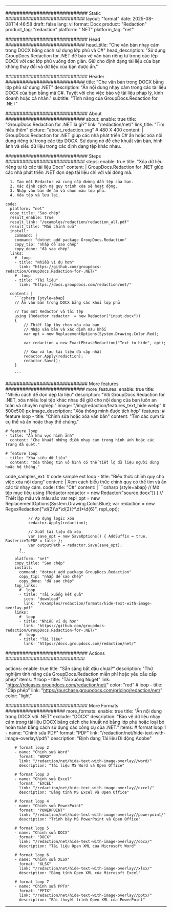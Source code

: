
---
############################# Static ############################
layout: "format"
date:  2025-08-08T14:46:58
draft: false
lang: vi
format: Docx
product: "Redaction"
product_tag: "redaction"
platform: ".NET"
platform_tag: "net"

############################# Head ############################
head_title: "Che văn bản nhạy cảm trong DOCX bằng cách sử dụng lớp phủ và C#"
head_description: "Sử dụng GroupDocs.Redaction for .NET để bảo vệ văn bản riêng tư trong các tệp DOCX với các lớp phủ vuông đơn giản. Giữ cho định dạng tài liệu của bạn không thay đổi và dữ liệu của bạn được ẩn."

############################# Header ############################
title: "Che văn bản trong DOCX bằng lớp phủ sử dụng .NET" 
description: "Ẩn nội dung nhạy cảm trong các tài liệu DOCX của bạn bằng mã C#. Tuyệt vời cho việc bảo vệ tài liệu pháp lý, kinh doanh hoặc cá nhân."
subtitle: "Tính năng của GroupDocs.Redaction for .NET" 

############################# About ############################
about:
    enable: true
    title: "GroupDocs.Redaction for .NET là gì?"
    link: "/redaction/net/"
    link_title: "Tìm hiểu thêm"
    picture: "about_redaction.svg" # 480 X 400
    content: |
       GroupDocs.Redaction for .NET giúp các nhà phát triển C# ẩn hoặc xóa nội dung riêng tư trong các tệp DOCX. Sử dụng nó để che khuất văn bản, hình ảnh và siêu dữ liệu trong các định dạng tệp khác nhau.

############################# Steps ############################
steps:
    enable: true
    title: "Xóa dữ liệu riêng tư từ các tài liệu Docx"
    content: |
      GroupDocs.Redaction for .NET giúp các nhà phát triển .NET dọn dẹp tài liệu chỉ với vài dòng mã.
      
      1. Tạo một Redactor và cung cấp đường dẫn tệp của bạn.
      2. Xác định cách mà quy trình xóa sẽ hoạt động.
      3. Nhập văn bản để ẩn và chọn màu lớp phủ.
      4. Xóa tệp và lưu lại.
   
    code:
      platform: "net"
      copy_title: "Sao chép"
      result_enable: true
      result_link: "/examples/redaction/redaction_all.pdf"
      result_title: "Mẫu chỉnh sửa"
      install:
        command: |
        command: "dotnet add package GroupDocs.Redaction"
        copy_tip: "nhấp để sao chép"
        copy_done: "đã sao chép"
      links:
        #  loop
        - title: "Nhiều ví dụ hơn"
          link: "https://github.com/groupdocs-redaction/GroupDocs.Redaction-for-.NET/"
        #  loop
        - title: "Tài liệu"
          link: "https://docs.groupdocs.com/redaction/net/"
          
      content: |
        ```csharp {style=abap}
        // Ẩn văn bản trong DOCX bằng các khối lớp phủ

        // Tạo một Redactor và tải tệp
        using (Redactor redactor  = new Redactor("input.docx"))
        {
            // Thiết lập tùy chọn xóa của bạn
            // Nhập văn bản và xác định màu khối
            var opt = new ReplacementOptions(System.Drawing.Color.Red);
            
            var redaction = new ExactPhraseRedaction("Text to hide", opt);

            // Xóa và lưu tài liệu đã cập nhật
            redactor.Apply(redaction);
            redactor.Save();
        }
        
        ```            


############################# More features ############################
more_features:
  enable: true
  title: "Nhiều cách để dọn dẹp tài liệu"
  description: "Với GroupDocs.Redaction for .NET, xóa nhiều loại tệp khác nhau để giữ cho nội dung của bạn luôn an toàn và chuyên nghiệp."
  image: "/img/redaction/features_text_hide.webp" # 500x500 px
  image_description: "Xóa thông minh được tích hợp"
  features:
    # feature loop
    - title: "Chỉnh sửa hoặc xóa văn bản"
      content: "Tìm các cụm từ cụ thể và ẩn hoặc thay thế chúng."

    # feature loop
    - title: "Ẩn khu vực hình ảnh"
      content: "Che khuất những điểm nhạy cảm trong hình ảnh hoặc các trang đã quét."

    # feature loop
    - title: "Xóa siêu dữ liệu"
      content: "Xóa thông tin vô hình có thể tiết lộ dữ liệu người dùng hoặc hệ thống."
      
  code_samples_ext:
    # code sample ext loop
    - title: "Biểu thức chính quy cho việc xóa nội dung"
      content: |
        Xem cách biểu thức chính quy có thể tìm và ẩn các từ nhạy cảm.
      code:
        title: "C#"
        content: |
          ```csharp {style=abap}
          //  Mở tệp mục tiêu
          using (Redactor redactor  = new Redactor("source.docx"))
          {
              // Thiết lập mẫu và màu sắc
              var repl_opt = new ReplacementOptions(System.Drawing.Color.Blue);
              var redaction = new RegexRedaction("\\d{2}\\s*\\d{2}[^\\d]*\\d{6}", repl_opt);

              // Áp dụng logic xóa
              redactor.Apply(redaction);

              // Xuất tài liệu đã xóa
              var save_opt = new SaveOptions() { AddSuffix = true, RasterizeToPDF = false };
              var outputPath = redactor.Save(save_opt);
          }
          ```
        platform: "net"
        copy_title: "Sao chép"
        install:
          command: "dotnet add package GroupDocs.Redaction"
          copy_tip: "nhấp để sao chép"
          copy_done: "đã sao chép"
        top_links:
          #  loop
          - title: "Tải xuống kết quả"
            icon: "download"
            link: "/examples/redaction/formats/hide-text-with-image-overlay.pdf"
        links:
          #  loop
          - title: "Nhiều ví dụ hơn"
            link: "https://github.com/groupdocs-redaction/GroupDocs.Redaction-for-.NET/"
          #  loop
          - title: "Tài liệu"
            link: "https://docs.groupdocs.com/redaction/net/"


############################# Actions ############################

actions:
  enable: true
  title: "Sẵn sàng bắt đầu chưa?"
  description: "Thử nghiệm tính năng của GroupDocs.Redaction miễn phí hoặc yêu cầu cấp phép"
  items:
    #  loop
    - title: "Tải xuống Nuget"
      link: "https://releases.groupdocs.com/redaction/net/"
      color: "red"
        #  loop
    - title: "Cấp phép"
      link: "https://purchase.groupdocs.com/pricing/redaction/net/"
      color: "light"


############################# More Formats #####################
more_formats:
    enable: true
    title: "Ẩn nội dung trong DOCX với .NET"
    exclude: "DOCX"
    description: "Bảo vệ dữ liệu nhạy cảm trong tài liệu DOCX bằng cách che khuất nó bằng lớp phủ hoặc loại bỏ hoàn toàn bằng cách sử dụng các công cụ của .NET."
    items: 
        # format loop 1
        - name: "Chỉnh sửa PDF"
          format: "PDF"
          link: "/redaction/net/hide-text-with-image-overlay//pdf/"
          description: "Định dạng Tài liệu Di động Adobe"

        # format loop 2
        - name: "Chỉnh sửa Word"
          format: "WORD"
          link: "/redaction/net/hide-text-with-image-overlay//word/"
          description: "Tài liệu MS Word và Open Office"
          
        # format loop 3
        - name: "Chỉnh sửa Excel"
          format: "EXCEL"
          link: "/redaction/net/hide-text-with-image-overlay//excel/"
          description: "Bảng tính MS Excel và Open Office"

        # format loop 4
        - name: "Chỉnh sửa PowerPoint"
          format: "POWERPOINT"
          link: "/redaction/net/hide-text-with-image-overlay//powerpoint/"
          description: "Trình bày MS PowerPoint và Open Office"

        # format loop 5
        - name: "Chỉnh sửa DOCX"
          format: "DOCX"
          link: "/redaction/net/hide-text-with-image-overlay//docx/"
          description: "Tài liệu Open XML của Microsoft Word"
          
        # format loop 6
        - name: "Chỉnh sửa XLSX"
          format: "XLSX"
          link: "/redaction/net/hide-text-with-image-overlay//xlsx/"
          description: "Bảng tính Open XML của Microsoft Excel"
          
        # format loop 7
        - name: "Chỉnh sửa PPTX"
          format: "PPTX"
          link: "/redaction/net/hide-text-with-image-overlay//pptx/"
          description: "Bài thuyết trình Open XML của PowerPoint"


---